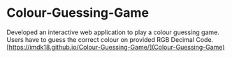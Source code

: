 # Colour-Guessing-Game
Developed an interactive web application to play a colour guessing game.
Users have to guess the correct colour on provided RGB Decimal Code.
[https://imdk18.github.io/Colour-Guessing-Game/](Colour-Guessing-Game)
